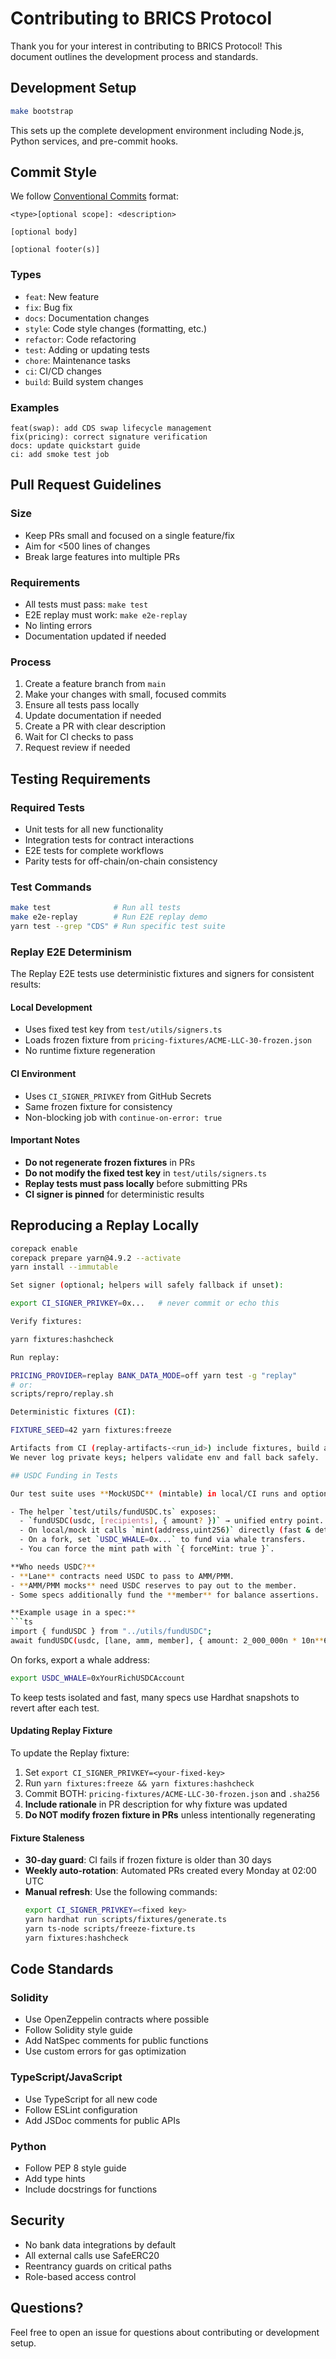 # Contributing to BRICS Protocol

Thank you for your interest in contributing to BRICS Protocol! This document outlines the development process and standards.

## Development Setup

```bash
make bootstrap
```

This sets up the complete development environment including Node.js, Python services, and pre-commit hooks.

## Commit Style

We follow [Conventional Commits](https://www.conventionalcommits.org/) format:

```
<type>[optional scope]: <description>

[optional body]

[optional footer(s)]
```

### Types
- `feat`: New feature
- `fix`: Bug fix
- `docs`: Documentation changes
- `style`: Code style changes (formatting, etc.)
- `refactor`: Code refactoring
- `test`: Adding or updating tests
- `chore`: Maintenance tasks
- `ci`: CI/CD changes
- `build`: Build system changes

### Examples
```
feat(swap): add CDS swap lifecycle management
fix(pricing): correct signature verification
docs: update quickstart guide
ci: add smoke test job
```

## Pull Request Guidelines

### Size
- Keep PRs small and focused on a single feature/fix
- Aim for <500 lines of changes
- Break large features into multiple PRs

### Requirements
- All tests must pass: `make test`
- E2E replay must work: `make e2e-replay`
- No linting errors
- Documentation updated if needed

### Process
1. Create a feature branch from `main`
2. Make your changes with small, focused commits
3. Ensure all tests pass locally
4. Update documentation if needed
5. Create a PR with clear description
6. Wait for CI checks to pass
7. Request review if needed

## Testing Requirements

### Required Tests
- Unit tests for all new functionality
- Integration tests for contract interactions
- E2E tests for complete workflows
- Parity tests for off-chain/on-chain consistency

### Test Commands
```bash
make test              # Run all tests
make e2e-replay        # Run E2E replay demo
yarn test --grep "CDS" # Run specific test suite
```

### Replay E2E Determinism

The Replay E2E tests use deterministic fixtures and signers for consistent results:

#### Local Development
- Uses fixed test key from `test/utils/signers.ts`
- Loads frozen fixture from `pricing-fixtures/ACME-LLC-30-frozen.json`
- No runtime fixture regeneration

#### CI Environment  
- Uses `CI_SIGNER_PRIVKEY` from GitHub Secrets
- Same frozen fixture for consistency
- Non-blocking job with `continue-on-error: true`

#### Important Notes
- **Do not regenerate frozen fixtures** in PRs
- **Do not modify the fixed test key** in `test/utils/signers.ts`
- **Replay tests must pass locally** before submitting PRs
- **CI signer is pinned** for deterministic results

## Reproducing a Replay Locally

```bash
corepack enable
corepack prepare yarn@4.9.2 --activate
yarn install --immutable

Set signer (optional; helpers will safely fallback if unset):

export CI_SIGNER_PRIVKEY=0x...   # never commit or echo this

Verify fixtures:

yarn fixtures:hashcheck

Run replay:

PRICING_PROVIDER=replay BANK_DATA_MODE=off yarn test -g "replay"
# or:
scripts/repro/replay.sh

Deterministic fixtures (CI):

FIXTURE_SEED=42 yarn fixtures:freeze

Artifacts from CI (replay-artifacts-<run_id>) include fixtures, build artifacts, and REPRO.md.
We never log private keys; helpers validate env and fall back safely.

## USDC Funding in Tests

Our test suite uses **MockUSDC** (mintable) in local/CI runs and optionally a **whale** address on mainnet forks.

- The helper `test/utils/fundUSDC.ts` exposes:
  - `fundUSDC(usdc, [recipients], { amount? })` → unified entry point.
  - On local/mock it calls `mint(address,uint256)` directly (fast & deterministic).
  - On a fork, set `USDC_WHALE=0x...` to fund via whale transfers.
  - You can force the mint path with `{ forceMint: true }`.

**Who needs USDC?**
- **Lane** contracts need USDC to pass to AMM/PMM.
- **AMM/PMM mocks** need USDC reserves to pay out to the member.
- Some specs additionally fund the **member** for balance assertions.

**Example usage in a spec:**
```ts
import { fundUSDC } from "../utils/fundUSDC";
await fundUSDC(usdc, [lane, amm, member], { amount: 2_000_000n * 10n**6n });
```

On forks, export a whale address:
```bash
export USDC_WHALE=0xYourRichUSDCAccount
```

To keep tests isolated and fast, many specs use Hardhat snapshots to revert after each test.

#### Updating Replay Fixture
To update the Replay fixture:
1. Set `export CI_SIGNER_PRIVKEY=<your-fixed-key>`
2. Run `yarn fixtures:freeze && yarn fixtures:hashcheck`
3. Commit BOTH: `pricing-fixtures/ACME-LLC-30-frozen.json` and `.sha256`
4. **Include rationale** in PR description for why fixture was updated
5. **Do NOT modify frozen fixture in PRs** unless intentionally regenerating

#### Fixture Staleness
- **30-day guard**: CI fails if frozen fixture is older than 30 days
- **Weekly auto-rotation**: Automated PRs created every Monday at 02:00 UTC
- **Manual refresh**: Use the following commands:
  ```bash
  export CI_SIGNER_PRIVKEY=<fixed key>
  yarn hardhat run scripts/fixtures/generate.ts
  yarn ts-node scripts/freeze-fixture.ts
  yarn fixtures:hashcheck
  ```

## Code Standards

### Solidity
- Use OpenZeppelin contracts where possible
- Follow Solidity style guide
- Add NatSpec comments for public functions
- Use custom errors for gas optimization

### TypeScript/JavaScript
- Use TypeScript for all new code
- Follow ESLint configuration
- Add JSDoc comments for public APIs

### Python
- Follow PEP 8 style guide
- Add type hints
- Include docstrings for functions

## Security

- No bank data integrations by default
- All external calls use SafeERC20
- Reentrancy guards on critical paths
- Role-based access control

## Questions?

Feel free to open an issue for questions about contributing or development setup.
